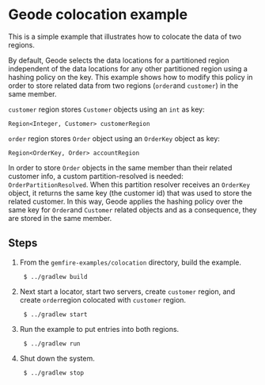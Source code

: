 <!--
  ~ Copyright (c) VMware, Inc. 2022. All rights reserved.
  ~ SPDX-License-Identifier: Apache-2.0
  -->
<!--
Licensed to the Apache Software Foundation (ASF) under one or more
contributor license agreements.  See the NOTICE file distributed with
this work for additional information regarding copyright ownership.
The ASF licenses this file to You under the Apache License, Version 2.0
(the "License"); you may not use this file except in compliance with
the License.  You may obtain a copy of the License at

     http://www.apache.org/licenses/LICENSE-2.0

Unless required by applicable law or agreed to in writing, software
distributed under the License is distributed on an "AS IS" BASIS,
WITHOUT WARRANTIES OR CONDITIONS OF ANY KIND, either express or implied.
See the License for the specific language governing permissions and
limitations under the License.
-->

# Geode colocation example

This is a simple example that illustrates how to colocate the data of two regions.

By default, Geode selects the data locations for a partitioned region independent of the data locations for any other partitioned region using a hashing policy on the key. This example shows how to modify this policy in order to store related data from two regions (`order`and `customer`) in the same member.

`customer` region stores `Customer` objects using an `int` as key:
 
 ```
Region<Integer, Customer> customerRegion
```

`order` region stores `Order` object using an `OrderKey` object as key:

```
Region<OrderKey, Order> accountRegion
```
In order to store `Order` objects in the same member than their related customer info, a custom partition-resolved is needed: `OrderPartitionResolved`. When this partition resolver receives an `OrderKey` object, it returns the same key (the customer id) that was used to store the related customer. In this way, Geode applies the hashing policy over the same key for `Order`and `Customer` related objects and as a consequence, they are stored in the same member. 

## Steps

1. From the `gemfire-examples/colocation` directory, build the example.

        $ ../gradlew build

2. Next start a locator, start two servers, create `customer` region, and create `order`region colocated with `customer` region.

        $ ../gradlew start

3. Run the example to put entries into both regions.

        $ ../gradlew run

4. Shut down the system.

        $ ../gradlew stop
